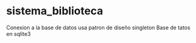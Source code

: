 # sistema_biblioteca
Conexion a la base de datos usa patron de diseño singleton
Base de tatos en sqlite3

